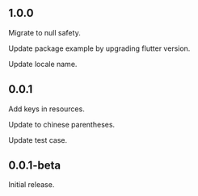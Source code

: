 ## 1.0.0
Migrate to null safety.

Update package example by upgrading flutter version.

Update locale name.

## 0.0.1

Add keys in resources.

Update to chinese parentheses.

Update test case.

## 0.0.1-beta

Initial release.
